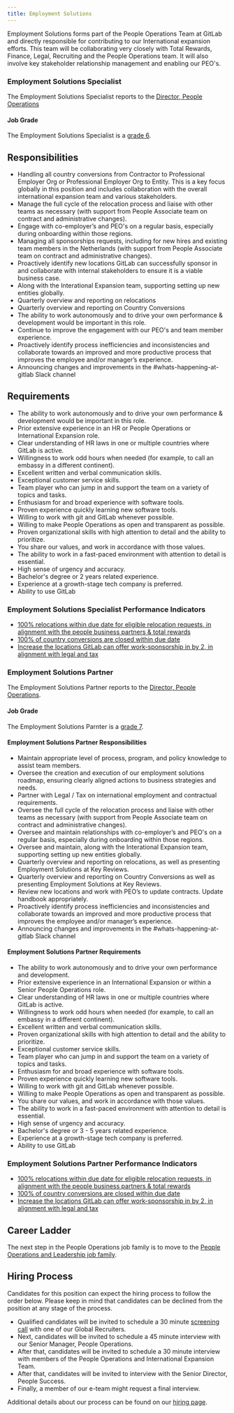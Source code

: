 ```yaml
---
title: Employment Solutions
---
```


Employment Solutions forms part of the People Operations Team at GitLab and directly responsible for contributing to our International expansion efforts. This team will be collaborating very closely with Total Rewards, Finance, Legal, Recruiting and the People Operations team. It will also involve key stakeholder relationship management and enabling our PEO's.

### Employment Solutions Specialist

The Employment Solutions Specialist reports to the [Director, People Operations](https://about.gitlab.com/job-families/people-group/people-connect/)

#### Job Grade

The Employment Solutions Specialist is a [grade 6](https://about.gitlab.com/handbook/total-rewards/compensation/compensation-calculator/#gitlab-job-grades).

## Responsibilities

- Handling all country conversions from Contractor to Professional Employer Org or Professional Employer Org to Entity. This is a key focus globally in this position and includes collaboration with the overall international expansion team and various stakeholders.
- Manage the full cycle of the relocation process and liaise with other teams as necessary (with support from People Associate team on contract and administrative changes).
- Engage with co-employer’s and PEO's on a regular basis, especially during onboarding within those regions.
- Managing all sponsorships requests, including for new hires and existing team members in the Netherlands (with support from People Associate team on contract and administrative changes).
- Proactively identify new locations GitLab can successfully sponsor in and collaborate with internal stakeholders to ensure it is a viable business case.
- Along with the Interational Expansion team, supporting setting up new entities globally.
- Quarterly  overview and reporting on relocations
- Quarterly overview and reporting on Country Conversions
- The ability to work autonomously and to drive your own performance & development would be important in this role.
- Continue to improve the engagement with our PEO's and team member experience.
- Proactively identify process inefficiencies and inconsistencies and collaborate towards an improved and more productive process that improves the employee and/or manager’s experience.
- Announcing changes and improvements in the #whats-happening-at-gitlab Slack channel


## Requirements

- The ability to work autonomously and to drive your own performance & development would be important in this role.
- Prior extensive experience in an HR or People Operations or International Expansion role.
- Clear understanding of HR laws in one or multiple countries where GitLab is active.
- Willingness to work odd hours when needed (for example, to call an embassy in a different continent).
- Excellent written and verbal communication skills.
- Exceptional customer service skills.
- Team player who can jump in and support the team on a variety of topics and tasks.
- Enthusiasm for and broad experience with software tools.
- Proven experience quickly learning new software tools.
- Willing to work with git and GitLab whenever possible.
- Willing to make People Operations as open and transparent as possible.
- Proven organizational skills with high attention to detail and the ability to prioritize.
- You share our values, and work in accordance with those values.
- The ability to work in a fast-paced environment with attention to detail is essential.
- High sense of urgency and accuracy.
- Bachelor's degree or 2 years related experience.
- Experience at a growth-stage tech company is preferred.
- Ability to use GitLab

### Employment Solutions Specialist Performance Indicators

- [100% relocations within due date for eligible relocation requests, in alignment with the people business partners & total rewards](https://about.gitlab.com/handbook/people-group/people-success-performance-indicators/#complete-relocations-within-due-date-for-eligible-relocation-requests-in-alignment-with-the-people-business-partners--total-rewards)
- [100% of country conversions are closed within due date](https://about.gitlab.com/handbook/people-group/people-success-performance-indicators/#country-conversions-completed-within-due-date)
- [Increase the locations GitLab can offer work-sponsorship in by 2, in alignment with legal and tax](https://about.gitlab.com/handbook/people-group/people-success-performance-indicators/#increase-the-locations-gitlab-can-offer-work-sponsorship-in-alignment-with-legal-and-tax)

### Employment Solutions Partner

The Employment Solutions Partner reports to the [Director, People Operations](https://about.gitlab.com/job-families/people-group/people-connect/).

#### Job Grade

The Employment Solutions Parnter is a [grade 7](https://about.gitlab.com/handbook/total-rewards/compensation/compensation-calculator/#gitlab-job-grades).

#### Employment Solutions Partner Responsibilities

- Maintain appropriate level of process, program, and policy knowledge to assist team members.
- Oversee the creation and execution of our employment solutions roadmap, ensuring clearly aligned actions to business strategies and needs.
- Partner with Legal / Tax on international employment and contractual requirements.
- Oversee the full cycle of the relocation process and liaise with other teams as necessary (with support from People Associate team on contract and administrative changes).
- Oversee and maintain relationships with co-employer’s and PEO's on a regular basis, especially during onboarding within those regions.
- Oversee and maintain, along with the Interational Expansion team, supporting setting up new entities globally.
- Quarterly overview and reporting on relocations, as well as presenting Employment Solutions at Key Reviews.
- Quarterly overview and reporting on Country Conversions as well as presenting Employment Solutions at Key Reviews.
- Review new locations and work with PEO’s to update contracts. Update handbook appropriately.
- Proactively identify process inefficiencies and inconsistencies and collaborate towards an improved and more productive process that improves the employee and/or manager’s experience.
- Announcing changes and improvements in the #whats-happening-at-gitlab Slack channel

#### Employment Solutions Partner Requirements

- The ability to work autonomously and to drive your own performance and development.
- Prior extensive experience in an International Expansion or within a Senior People Operations role.
- Clear understanding of HR laws in one or multiple countries where GitLab is active.
- Willingness to work odd hours when needed (for example, to call an embassy in a different continent).
- Excellent written and verbal communication skills.
- Proven organizational skills with high attention to detail and the ability to prioritize.
- Exceptional customer service skills.
- Team player who can jump in and support the team on a variety of topics and tasks.
- Enthusiasm for and broad experience with software tools.
- Proven experience quickly learning new software tools.
- Willing to work with git and GitLab whenever possible.
- Willing to make People Operations as open and transparent as possible.
- You share our values, and work in accordance with those values.
- The ability to work in a fast-paced environment with attention to detail is essential.
- High sense of urgency and accuracy.
- Bachelor's degree or 3 - 5 years related experience.
- Experience at a growth-stage tech company is preferred.
- Ability to use GitLab

### Employment Solutions Partner Performance Indicators

- [100% relocations within due date for eligible relocation requests, in alignment with the people business partners & total rewards](https://about.gitlab.com/handbook/people-group/people-success-performance-indicators/#complete-relocations-within-due-date-for-eligible-relocation-requests-in-alignment-with-the-people-business-partners--total-rewards)
- [100% of country conversions are closed within due date](https://about.gitlab.com/handbook/people-group/people-success-performance-indicators/#country-conversions-completed-within-due-date)
- [Increase the locations GitLab can offer work-sponsorship in by 2, in alignment with legal and tax](https://about.gitlab.com/handbook/people-group/people-success-performance-indicators/#increase-the-locations-gitlab-can-offer-work-sponsorship-in-alignment-with-legal-and-tax)

## Career Ladder

The next step in the People Operations job family is to move to the [People Operations and Leadership job family](https://gitlab.com/gitlab-com/www-gitlab-com/blob/master/sites/uncategorized/source/job-families/people-group/people-connect/index.html.md).

## Hiring Process

Candidates for this position can expect the hiring process to follow the order below. Please keep in mind that candidates can be declined from the position at any stage of the process.
- Qualified candidates will be invited to schedule a 30 minute [screening call](https://about.gitlab.com/handbook/hiring/interviewing/#screening-call) with one of our Global Recruiters.
- Next, candidates will be invited to schedule a 45 minute interview with our Senior Manager, People Operations.
- After that, candidates will be invited to schedule a 30 minute interview with members of the People Operations and International Expansion Team.
- After that, candidates will be invited to interview with the Senior Director, People Success.
- Finally, a member of our e-team might request a final interview.

Additional details about our process can be found on our [hiring page](https://about.gitlab.com/handbook/hiring/).
